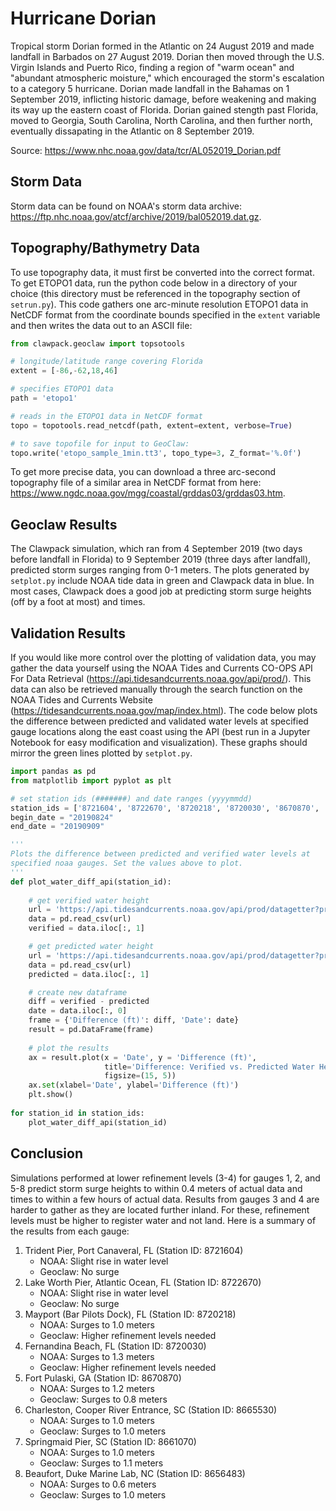 # Hurricane Dorian

Tropical storm Dorian formed in the Atlantic on 24 August 2019 and made landfall in Barbados on 27 August 2019. Dorian then moved through the U.S. Virgin Islands and Puerto Rico, finding a region of "warm ocean" and "abundant atmospheric moisture," which encouraged the storm's escalation to a category 5 hurricane. Dorian made landfall in the Bahamas on 1 September 2019, inflicting historic damage, before weakening and making its way up the eastern coast of Florida. Dorian gained stength past Florida, moved to Georgia, South Carolina, North Carolina, and then further north, eventually dissapating in the Atlantic on 8 September 2019.

Source: <https://www.nhc.noaa.gov/data/tcr/AL052019_Dorian.pdf>

## Storm Data

Storm data can be found on NOAA's storm data archive: <https://ftp.nhc.noaa.gov/atcf/archive/2019/bal052019.dat.gz>.

## Topography/Bathymetry Data

To use topography data, it must first be converted into the correct format. To get ETOPO1 data, run the python code below in a directory of your choice (this directory must be referenced in the topography section of `setrun.py`). This code gathers one arc-minute resolution ETOPO1 data in NetCDF format from the coordinate bounds specified in the `extent` variable and then writes the data out to an ASCII file:

```python
from clawpack.geoclaw import topsotools

# longitude/latitude range covering Florida
extent = [-86,-62,18,46]

# specifies ETOPO1 data
path = 'etopo1'

# reads in the ETOPO1 data in NetCDF format
topo = topotools.read_netcdf(path, extent=extent, verbose=True)

# to save topofile for input to GeoClaw: 
topo.write('etopo_sample_1min.tt3', topo_type=3, Z_format='%.0f')
```

To get more precise data, you can download a three arc-second topography file of a similar area in NetCDF format from here: <https://www.ngdc.noaa.gov/mgg/coastal/grddas03/grddas03.htm>.

## Geoclaw Results

The Clawpack simulation, which ran from 4 September 2019 (two days before landfall in Florida) to 9 September 2019 (three days after landfall), predicted storm surges ranging from 0-1 meters. The plots generated by `setplot.py` include NOAA tide data in green and Clawpack data in blue. In most cases, Clawpack does a good job at predicting storm surge heights (off by a foot at most) and times.

## Validation Results

If you would like more control over the plotting of validation data, you may gather the data yourself using the NOAA Tides and Currents CO-OPS API For Data Retrieval (<https://api.tidesandcurrents.noaa.gov/api/prod/>). This data can also be retrieved manually through the search function on the NOAA Tides and Currents Website (<https://tidesandcurrents.noaa.gov/map/index.html>). The code below plots the difference between predicted and validated water levels at specified gauge locations along the east coast using the API (best run in a Jupyter Notebook for easy modification and visualization). These graphs should mirror the green lines plotted by `setplot.py`.

```python
import pandas as pd
from matplotlib import pyplot as plt

# set station ids (#######) and date ranges (yyyymmdd)
station_ids = ['8721604', '8722670', '8720218', '8720030', '8670870', '8665530', '8661070', '8656483']
begin_date = "20190824"
end_date = "20190909"

'''
Plots the difference between predicted and verified water levels at
specified noaa gauges. Set the values above to plot.
'''
def plot_water_diff_api(station_id):
    
    # get verified water height
    url = 'https://api.tidesandcurrents.noaa.gov/api/prod/datagetter?product=water_level&application=NOS.COOPS.TAC.WL&begin_date=' + begin_date + '&end_date=' + end_date + '&datum=MLLW&station=' + station_id + '&time_zone=GMT&units=english&format=csv'
    data = pd.read_csv(url)
    verified = data.iloc[:, 1]

    # get predicted water height
    url = 'https://api.tidesandcurrents.noaa.gov/api/prod/datagetter?product=predictions&application=NOS.COOPS.TAC.WL&begin_date=' + begin_date + '&end_date=' + end_date + '&datum=MLLW&station=' + station_id + '&time_zone=GMT&units=english&interval=&format=csv'
    data = pd.read_csv(url)
    predicted = data.iloc[:, 1]

    # create new dataframe
    diff = verified - predicted
    date = data.iloc[:, 0]
    frame = {'Difference (ft)': diff, 'Date': date}
    result = pd.DataFrame(frame)
    
    # plot the results
    ax = result.plot(x = 'Date', y = 'Difference (ft)', 
                     title='Difference: Verified vs. Predicted Water Height (' + station_id + ')', 
                     figsize=(15, 5))
    ax.set(xlabel='Date', ylabel='Difference (ft)')
    plt.show()
    
for station_id in station_ids:
    plot_water_diff_api(station_id)
```

## Conclusion

Simulations performed at lower refinement levels (3-4) for gauges 1, 2, and 5-8 predict storm surge heights to within 0.4 meters of actual data and times to within a few hours of actual data. Results from gauges 3 and 4 are harder to gather as they are located further inland. For these, refinement levels must be higher to register water and not land. Here is a summary of the results from each gauge:
1. Trident Pier, Port Canaveral, FL (Station ID: 8721604)
    - NOAA: Slight rise in water level
    - Geoclaw: No surge
2. Lake Worth Pier, Atlantic Ocean, FL (Station ID: 8722670)
    - NOAA: Slight rise in water level
    - Geoclaw: No surge
3. Mayport (Bar Pilots Dock), FL (Station ID: 8720218)
    - NOAA: Surges to 1.0 meters
    - Geoclaw: Higher refinement levels needed
4. Fernandina Beach, FL (Station ID: 8720030)
    - NOAA: Surges to 1.3 meters
    - Geoclaw: Higher refinement levels needed
5. Fort Pulaski, GA (Station ID: 8670870)
    - NOAA: Surges to 1.2 meters
    - Geoclaw: Surges to 0.8 meters
6. Charleston, Cooper River Entrance, SC (Station ID: 8665530)
    - NOAA: Surges to 1.0 meters
    - Geoclaw: Surges to 1.0 meters
7. Springmaid Pier, SC (Station ID: 8661070)
    - NOAA: Surges to 1.0 meters
    - Geoclaw: Surges to 1.1 meters
8. Beaufort, Duke Marine Lab, NC (Station ID: 8656483)
    - NOAA: Surges to 0.6 meters
    - Geoclaw: Surges to 1.0 meters